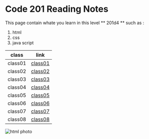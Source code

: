 # Code 201 Reading Notes
 This page contain whate you learn in this level ** 201d4 ** such as :
1. html
2. css
3. java script




|class | link |
|------| -----|
|class01|[class01](https://haneenabudayeh.github.io/reading-notes/class01)|
|class02|[class02](https://haneenabudayeh.github.io/reading-notes/class02)|
|class03|[class03](https://haneenabudayeh.github.io/reading-notes/class03)|
|class04|[class04](https://haneenabudayeh.github.io/reading-notes/class04)|
|class05|[class05](https://haneenabudayeh.github.io/reading-notes/class05)|
|class06|[class06](https://haneenabudayeh.github.io/reading-notes/class06)|
|class07|[class07](https://haneenabudayeh.github.io/reading-notes/class07)|
|class08|[class08](https://haneenabudayeh.github.io/reading-notes/class08)|



![html photo](https://encrypted-tbn0.gstatic.com/images?q=tbn%3AANd9GcRh-IEn1DUnun4-iR_M_d5HnoRzNrNNPjGDJG5iMUw2Ii9eZUGI)
